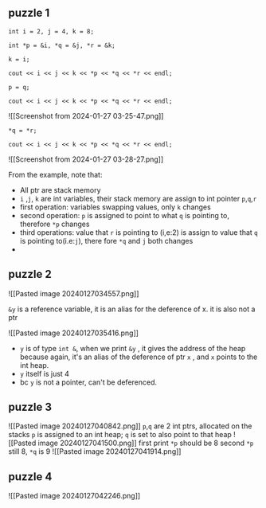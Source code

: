 ## puzzle 1 


```
int i = 2, j = 4, k = 8;

int *p = &i, *q = &j, *r = &k;

k = i;

cout << i << j << k << *p << *q << *r << endl;

p = q;

cout << i << j << k << *p << *q << *r << endl;
```


![[Screenshot from 2024-01-27 03-25-47.png]]

```
*q = *r;

cout << i << j << k << *p << *q << *r << endl;
```

![[Screenshot from 2024-01-27 03-28-27.png]]

From the example, note that: 
- All ptr are stack memory
- `i` ,`j`, `k` are int variables, their stack memory are assign to int pointer `p`,`q`,`r`
- first operation: variables swapping values, only `k` changes
- second operation: `p` is assigned to point to what `q` is pointing to, therefore `*p` changes
- third operations: value that `r` is pointing to (i,e:2) is assign to value that `q` is pointing to(i.e:`j`), there fore `*q` and  `j` both changes 
-

## puzzle 2 
![[Pasted image 20240127034557.png]]

`&y` is a reference variable, it is an alias for the deference of x. it is also not a ptr 

![[Pasted image 20240127035416.png]]


- `y` is of type `int &`, when we print `&y` , it gives the address of the heap because again, it's an alias of the deference of ptr `x` , and `x` points to the int heap. 
- `y` itself is just 4
- bc `y` is not a pointer, can't be deferenced. 

## puzzle 3 
![[Pasted image 20240127040842.png]]
`p`,`q` are 2 int ptrs, allocated on the stacks
`p` is assigned to an int heap; 
`q` is set to also point to that heap 
![[Pasted image 20240127041500.png]]
first print `*p` should be 8
second `*p` still 8, `*q` is 9
![[Pasted image 20240127041914.png]]

## puzzle 4
![[Pasted image 20240127042246.png]]